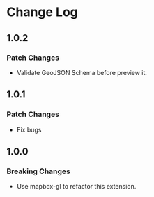 # Change Log

## 1.0.2

### Patch Changes

- Validate GeoJSON Schema before preview it.

## 1.0.1

### Patch Changes

- Fix bugs

## 1.0.0

### Breaking Changes

- Use mapbox-gl to refactor this extension.
